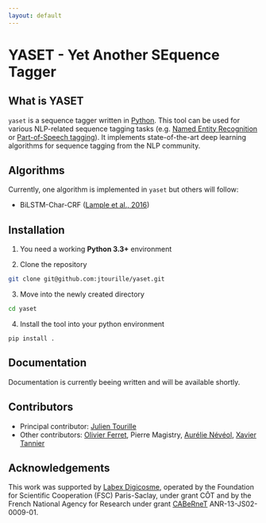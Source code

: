 ```yaml
---
layout: default
---
```


# YASET - Yet Another SEquence Tagger

## What is YASET

`yaset` is a sequence tagger written in [Python](https://www.python.org/). This tool can be used for various NLP-related sequence tagging tasks (e.g. [Named Entity Recognition](https://en.wikipedia.org/wiki/Named-entity_recognition) or [Part-of-Speech tagging](https://en.wikipedia.org/wiki/Part-of-speech_tagging)). It implements state-of-the-art deep learning algorithms for sequence tagging from the NLP community.

## Algorithms

Currently, one algorithm is implemented in `yaset` but others will follow:

* BiLSTM-Char-CRF ([Lample et al., 2016](http://dx.doi.org/10.18653/v1/N16-1030))

## Installation

1. You need a working **Python 3.3+** environment

2. Clone the repository
```bash
git clone git@github.com:jtourille/yaset.git
```

3. Move into the newly created directory
```bash
cd yaset
```

4. Install the tool into your python environment
```
pip install .
```

## Documentation

Documentation is currently beeing written and will be available shortly.

## Contributors

* Principal contributor: [Julien Tourille](https://jtourille.github.io/)
* Other contributors: [Olivier Ferret](http://oferret.free.fr/), Pierre Magistry, [Aurélie Névéol](https://perso.limsi.fr/neveol/), [Xavier Tannier](http://xavier.tannier.free.fr/index.php)

## Acknowledgements

This work was supported by [Labex Digicosme](https://digicosme.lri.fr), operated by the Foundation for Scientific Cooperation (FSC) Paris-Saclay, under grant CÔT and by the French National Agency for Research under grant [CABeRneT](https://cabernet.limsi.fr/) ANR-13-JS02-0009-01.